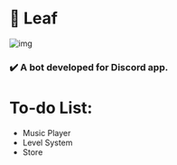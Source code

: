 # :robot: Leaf

![img](https://i.imgur.com/wkBRfd9.png)


### :heavy_check_mark: A bot developed for Discord app.

# To-do List:
* Music Player
* Level System
* Store
